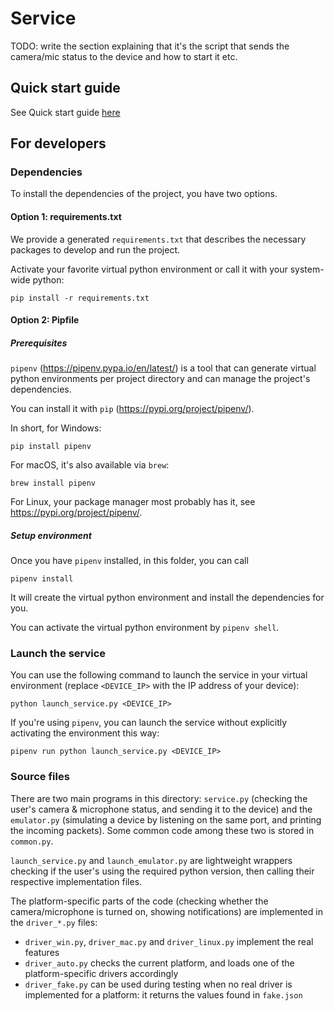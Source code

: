 # Service

TODO: write the section explaining that it's the script that sends the camera/mic status to the device and how to start it etc.

## Quick start guide

See Quick start guide [here](../QuickStart.md)

## For developers

### Dependencies

To install the dependencies of the project, you have two options.

#### Option 1: requirements.txt

We provide a generated `requirements.txt` that describes the necessary packages to develop and run the project.

Activate your favorite virtual python environment or call it with your system-wide python:

```
pip install -r requirements.txt
```

#### Option 2: Pipfile

##### Prerequisites

`pipenv` (https://pipenv.pypa.io/en/latest/) is a tool that can generate virtual python environments per project directory and can manage the project's dependencies.

You can install it with `pip` (https://pypi.org/project/pipenv/).

In short, for Windows:

```
pip install pipenv
```

For macOS, it's also available via `brew`:

```
brew install pipenv
```

For Linux, your package manager most probably has it, see https://pypi.org/project/pipenv/.

##### Setup environment

Once you have `pipenv` installed, in this folder, you can call

```
pipenv install
```

It will create the virtual python environment and install the dependencies for you.

You can activate the virtual python environment by `pipenv shell`.

### Launch the service

You can use the following command to launch the service in your virtual environment (replace `<DEVICE_IP>` with the IP address of your device):

```
python launch_service.py <DEVICE_IP>
```

If you're using `pipenv`, you can launch the service without explicitly activating the environment this way:

```
pipenv run python launch_service.py <DEVICE_IP>
```

### Source files

There are two main programs in this directory: `service.py` (checking the user's camera & microphone status, and sending it to the device) and the `emulator.py` (simulating a device by listening on the same port, and printing the incoming packets). Some common code among these two is stored in `common.py`.

`launch_service.py` and `launch_emulator.py` are lightweight wrappers checking if the user's using the required python version, then calling their respective implementation files.

The platform-specific parts of the code (checking whether the camera/microphone is turned on, showing notifications) are implemented in the `driver_*.py` files:
- `driver_win.py`, `driver_mac.py` and `driver_linux.py` implement the real features
- `driver_auto.py` checks the current platform, and loads one of the platform-specific drivers accordingly
- `driver_fake.py` can be used during testing when no real driver is implemented for a platform: it returns the values found in `fake.json`

